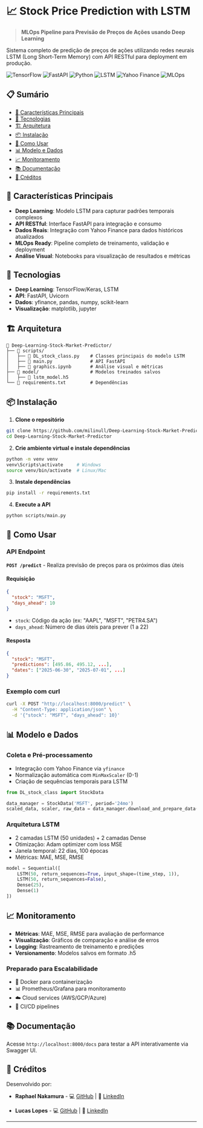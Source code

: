 # 📈 Stock Price Prediction with LSTM

> **MLOps Pipeline para Previsão de Preços de Ações usando Deep Learning**

Sistema completo de predição de preços de ações utilizando redes neurais LSTM (Long Short-Term Memory) com API RESTful para deployment em produção.

![TensorFlow](https://img.shields.io/badge/DL-TensorFlow-FF6F00)
![FastAPI](https://img.shields.io/badge/API-FastAPI-009688)
![Python](https://img.shields.io/badge/Language-Python-3776AB)
![LSTM](https://img.shields.io/badge/Model-LSTM-FF6B6B)
![Yahoo Finance](https://img.shields.io/badge/Data-Yahoo%20Finance-720E9E)
![MLOps](https://img.shields.io/badge/MLOps-Pipeline-4CAF50)

## 📋 Sumário

- [🚀 Características Principais](#-características-principais)
- [🔧 Tecnologias](#-tecnologias)
- [🏗️ Arquitetura](#️-arquitetura)
- [📦 Instalação](#-instalação)
- [🎯 Como Usar](#-como-usar)
- [📊 Modelo e Dados](#-modelo-e-dados)
- [📈 Monitoramento](#-monitoramento)
- [📚 Documentação](#-documentação)
- [👥 Créditos](#-créditos)

## 🚀 Características Principais

- **Deep Learning**: Modelo LSTM para capturar padrões temporais complexos
- **API RESTful**: Interface FastAPI para integração e consumo
- **Dados Reais**: Integração com Yahoo Finance para dados históricos atualizados
- **MLOps Ready**: Pipeline completo de treinamento, validação e deployment
- **Análise Visual**: Notebooks para visualização de resultados e métricas

## 🔧 Tecnologias

- **Deep Learning**: TensorFlow/Keras, LSTM
- **API**: FastAPI, Uvicorn
- **Dados**: yfinance, pandas, numpy, scikit-learn
- **Visualização**: matplotlib, jupyter

## 🏗️ Arquitetura

```
📁 Deep-Learning-Stock-Market-Predictor/
├── 📁 scripts/
│   ├── 📄 DL_stock_class.py    # Classes principais do modelo LSTM  
│   ├── 📄 main.py              # API FastAPI
│   ├── 📄 graphics.ipynb       # Análise visual e métricas
├── 📁 model/                   # Modelos treinados salvos
│   ├── 📄 lstm_model.h5
└── 📄 requirements.txt         # Dependências
```

## 📦 Instalação

1. **Clone o repositório**
```bash
git clone https://github.com/milinull/Deep-Learning-Stock-Market-Predictor.git
cd Deep-Learning-Stock-Market-Predictor
```

2. **Crie ambiente virtual e instale dependências**
```bash
python -m venv venv
venv\Scripts\activate     # Windows
source venv/bin/activate  # Linux/Mac
```

3. **Instale dependências**
```bash
pip install -r requirements.txt
```

4. **Execute a API**
```bash
python scripts/main.py
```

## 🎯 Como Usar

### API Endpoint

**`POST /predict`** - Realiza previsão de preços para os próximos dias úteis

#### Requisição
```json
{
  "stock": "MSFT",
  "days_ahead": 10
}
```

- `stock`: Código da ação (ex: "AAPL", "MSFT", "PETR4.SA")
- `days_ahead`: Número de dias úteis para prever (1 a 22)

#### Resposta
```json
{
  "stock": "MSFT",
  "predictions": [495.86, 495.12, ...],
  "dates": ["2025-06-30", "2025-07-01", ...]
}
```

### Exemplo com curl
```bash
curl -X POST "http://localhost:8000/predict" \
  -H "Content-Type: application/json" \
  -d '{"stock": "MSFT", "days_ahead": 10}'
```

## 📊 Modelo e Dados

### Coleta e Pré-processamento
- Integração com Yahoo Finance via `yfinance`
- Normalização automática com `MinMaxScaler` (0-1)
- Criação de sequências temporais para LSTM

```python
from DL_stock_class import StockData

data_manager = StockData('MSFT', period='24mo')
scaled_data, scaler, raw_data = data_manager.download_and_prepare_data()
```

### Arquitetura LSTM
- 2 camadas LSTM (50 unidades) + 2 camadas Dense
- Otimização: Adam optimizer com loss MSE
- Janela temporal: 22 dias, 100 épocas
- Métricas: MAE, MSE, RMSE

```python
model = Sequential([
    LSTM(50, return_sequences=True, input_shape=(time_step, 1)),
    LSTM(50, return_sequences=False),
    Dense(25),
    Dense(1)
])
```

## 📈 Monitoramento

- **Métricas**: MAE, MSE, RMSE para avaliação de performance
- **Visualização**: Gráficos de comparação e análise de erros
- **Logging**: Rastreamento de treinamento e predições
- **Versionamento**: Modelos salvos em formato .h5

### Preparado para Escalabilidade
- 🐳 Docker para containerização
- 📊 Prometheus/Grafana para monitoramento
- ☁️ Cloud services (AWS/GCP/Azure)
- 🔄 CI/CD pipelines

## 📚 Documentação

Acesse `http://localhost:8000/docs` para testar a API interativamente via Swagger UI.

## 👥 Créditos

Desenvolvido por:
- **Raphael Nakamura** - 💻 [GitHub](https://github.com/milinull) | 💼 [LinkedIn](https://www.linkedin.com/in/raphael-nakamura017/)

- **Lucas Lopes** - 💻 [GitHub](https://github.com/Lopeslucas) | 💼 [LinkedIn](https://www.linkedin.com/in/lucas-lopes-633b04123/)

---